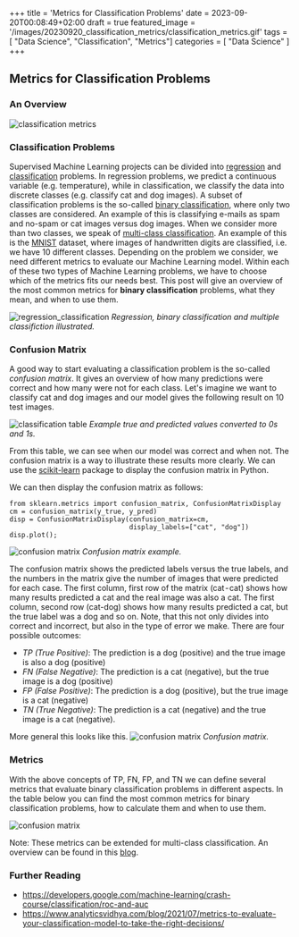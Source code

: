 +++
title = 'Metrics for Classification Problems'
date = 2023-09-20T00:08:49+02:00
draft = true
featured_image = '/images/20230920_classification_metrics/classification_metrics.gif'
tags = [ "Data Science", "Classification", "Metrics"]
categories = [ "Data Science" ]
+++

## Metrics for Classification Problems  
### An Overview

![classification metrics](/images/20230920_classification_metrics/classification_metrics.gif)

### Classification Problems

Supervised Machine Learning projects can be divided into [regression](https://en.wikipedia.org/wiki/Regression_analysis) and [classification](https://en.wikipedia.org/wiki/Statistical_classification) problems. In regression problems, we predict a continuous variable (e.g. temperature), while in classification, we classify the data into discrete classes (e.g. classify cat and dog images). A subset of classification problems is the so-called [binary classification](https://en.wikipedia.org/wiki/Binary_classification), where only two classes are considered. An example of this is classifying e-mails as spam and no-spam or cat images versus dog images. When we consider more than two classes, we speak of [multi-class classification](https://en.wikipedia.org/wiki/Multiclass_classification). An example of this is the [MNIST](https://en.wikipedia.org/wiki/MNIST_database) dataset, where images of handwritten digits are classified, i.e. we have 10 different classes. Depending on the problem we consider, we need different metrics to evaluate our Machine Learning model. Within each of these two types of Machine Learning problems, we have to choose which of the metrics fits our needs best. This post will give an overview of the most common metrics for **binary classification** problems, what they mean, and when to use them.

![regression_classification](/images/20230920_classification_metrics/regression_classification.gif "Regression, binary classification and multiple classifiction illustrated.")
*Regression, binary classification and multiple classifiction illustrated.*

### Confusion Matrix
A good way to start evaluating a classification problem is the so-called *confusion matrix*. It gives an overview of how many predictions were correct and how many were not for each class. Let's imagine we want to classify cat and dog images and our model gives the following result on 10 test images. 

![classification table](/images/20230920_classification_metrics/cats_dogs.gif "Example true and predicted values.")
*Example true and predicted values converted to 0s and 1s.*

From this table, we can see when our model was correct and when not. The confusion matrix is a way to illustrate these results more clearly. We can use the [scikit-learn](https://scikit-learn.org/stable/modules/generated/sklearn.metrics.confusion_matrix.html) package to display the confusion matrix in Python. 

We can then display the confusion matrix as follows:

```
from sklearn.metrics import confusion_matrix, ConfusionMatrixDisplay
cm = confusion_matrix(y_true, y_pred)
disp = ConfusionMatrixDisplay(confusion_matrix=cm,
                              display_labels=["cat", "dog"])
disp.plot();
```

![confusion matrix](/images/20230920_classification_metrics/confusion_matrix.jpg "Confusion matrix.")
*Confusion matrix example.*

The confusion matrix shows the predicted labels versus the true labels, and the numbers in the matrix give the number of images that were predicted for each case. The first column, first row of the matrix (cat - cat) shows how many results predicted a cat and the real image was also a cat. The first column, second row (cat-dog) shows how many results predicted a cat, but the true label was a dog and so on. Note, that this not only divides into correct and incorrect, but also in the type of error we make. There are four possible outcomes:

* *TP (True Positive)*: The prediction is a dog (positive) and the true image is also a dog (positive)
* *FN (False Negative)*: The prediction is a cat (negative), but the true image is a dog (positive)
* *FP (False Positive)*: The prediction is a dog (positive), but the true image is a cat (negative)
* *TN (True Negative)*: The prediction is a cat (negative) and the true image is a cat (negative).

More general this looks like this.
![confusion matrix](/images/20230920_classification_metrics/confusion_matrix2.jpg "Confusion matrix.")
*Confusion matrix.*

### Metrics
With the above concepts of TP, FN, FP, and TN we can define several metrics that evaluate binary classification problems in different aspects. In the table below you can find the most common metrics for binary classification problems, how to calculate them and when to use them.

![confusion matrix](/images/20230920_classification_metrics/classification4.png "Most common metrics for binary classification.")

Note: These metrics can be extended for multi-class classification. An overview can be found in this [blog](https://medium.com/r/?url=https%3A%2F%2Fwww.analyticsvidhya.com%2Fblog%2F2021%2F07%2Fmetrics-to-evaluate-your-classification-model-to-take-the-right-decisions%2F).

### Further Reading

* https://developers.google.com/machine-learning/crash-course/classification/roc-and-auc
* https://www.analyticsvidhya.com/blog/2021/07/metrics-to-evaluate-your-classification-model-to-take-the-right-decisions/
